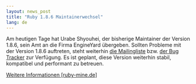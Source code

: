 ```yaml
---
layout: news_post
title: "Ruby 1.8.6 Maintainerwechsel"
lang: de
---
```


Am heutigen Tage hat Urabe Shyouhei, der bisherige Maintainer der
Version 1.8.6, sein Amt an die Firma EngineYard übergeben. Sollten
Probleme mit der Version 1.8.6 auftreten, steht weiterhin [die
Mailingliste][1] bzw. [der Bug Tracker][2] zur Verfügung. Es ist
geplant, diese Version weiterhin stabil, kompatibel und performant zu
betreuen.

[Weitere Informationen \[ruby-mine.de\]][3]



[1]: http://www.ruby-lang.org/de/community/mailing-lists/ 
[2]: http://redmine.ruby-lang.org/ 
[3]: http://www.ruby-mine.de/2009/5/22/maintainerwechsel-bei-ruby-1-8-6 
